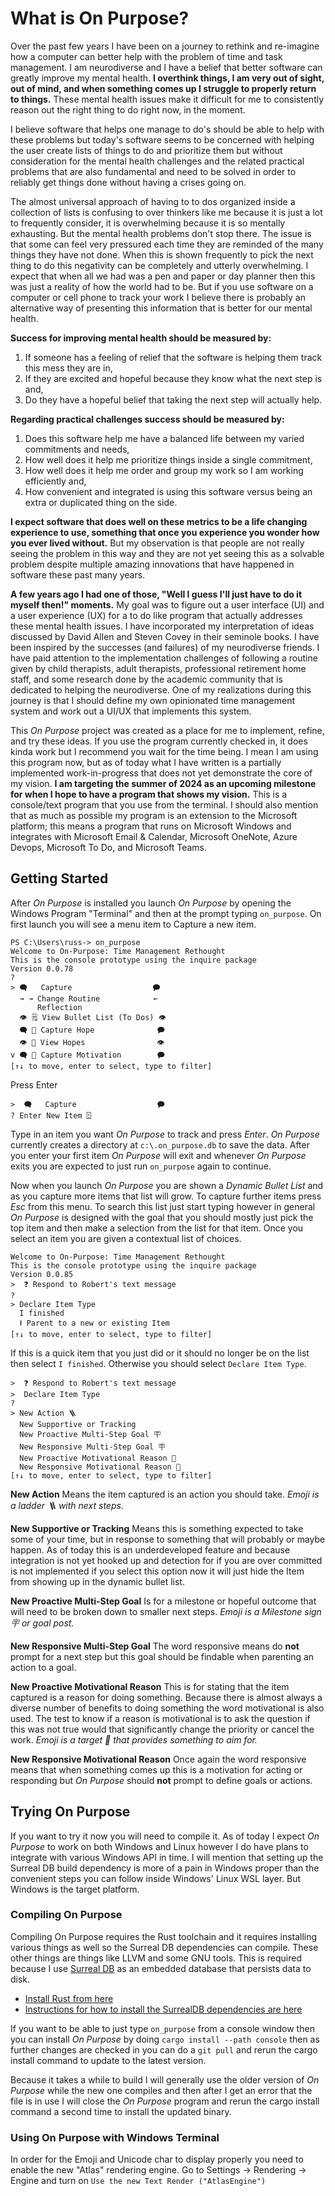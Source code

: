 # What is On Purpose?

Over the past few years I have been on a journey to rethink and re-imagine how a computer can better help with the problem of time and task management. I am neurodiverse and I have a belief that better software can greatly improve my mental health. **I overthink things, I am very out of sight, out of mind, and when something comes up I struggle to properly return to things.** These mental health issues make it difficult for me to consistently reason out the right thing to do right now, in the moment.

I believe software that helps one manage to do's should be able to help with these problems but today's software seems to be concerned with helping the user create lists of things to do and prioritize them but without consideration for the mental health challenges and the related practical problems that are also fundamental and need to be solved in order to reliably get things done without having a crises going on.

The almost universal approach of having to to dos organized inside a collection of lists is confusing to over thinkers like me because it is just a lot to frequently consider, it is overwhelming because it is so mentally exhausting. But the mental health problems don't stop there. The issue is that some can feel very pressured each time they are reminded of the many things they have not done. When this is shown frequently to pick the next thing to do this negativity can be completely and utterly overwhelming. I expect that when all we had was a pen and paper or day planner then this was just a reality of how the world had to be. But if you use software on a computer or cell phone to track your work I believe there is probably an alternative way of presenting this information that is better for our mental health.

**Success for improving mental health should be measured by:**

1. If someone has a feeling of relief that the software is helping them track this mess they are in,
2. If they are excited and hopeful because they know what the next step is and,
3. Do they have a hopeful belief that taking the next step will actually help.

**Regarding practical challenges success should be measured by:**

1. Does this software help me have a balanced life between my varied commitments and needs,
2. How well does it help me prioritize things inside a single commitment,
3. How well does it help me order and group my work so I am working efficiently and,
4. How convenient and integrated is using this software versus being an extra or duplicated thing on the side.

**I expect software that does well on these metrics to be a life changing experience to use, something that once you experience you wonder how you ever lived without.** But my observation is that people are not really seeing the problem in this way and they are not yet seeing this as a solvable problem despite multiple amazing innovations that have happened in software these past many years.

**A few years ago I had one of those, "Well I guess I'll just have to do it myself then!" moments.** My goal was to figure out a user interface (UI) and a user experience (UX) for a to do like program that actually addresses these mental health issues. I have incorporated my interpretation of ideas discussed by David Allen and Steven Covey in their seminole books. I have been inspired by the successes (and failures) of my neurodiverse friends. I have paid attention to the implementation challenges of following a routine given by child therapists, adult therapists, professional retirement home staff, and some research done by the academic community that is dedicated to helping the neurodiverse. One of my realizations during this journey is that I should define my own opinionated time management system and work out a UI/UX that implements this system.

This _On Purpose_ project was created as a place for me to implement, refine, and try these ideas. If you use the program currently checked in, it does kinda work but I recommend you wait for the time being. I mean I am using this program now, but as of today what I have written is a partially implemented work-in-progress that does not yet demonstrate the core of my vision. **I am targeting the summer of 2024 as an upcoming milestone for when I hope to have a program that shows my vision.** This is a console/text program that you use from the terminal. I should also mention that as much as possible my program is an extension to the Microsoft platform; this means a program that runs on Microsoft Windows and integrates with Microsoft Email & Calendar, Microsoft OneNote, Azure Devops, Microsoft To Do, and Microsoft Teams.

## Getting Started

After _On Purpose_ is installed you launch _On Purpose_ by opening the Windows Program "Terminal" and then at the prompt typing `on_purpose`. On first launch you will see a menu item to Capture a new item.

```text
PS C:\Users\russ-> on_purpose
Welcome to On-Purpose: Time Management Rethought
This is the console prototype using the inquire package
Version 0.0.78
?
> 🗬   Capture                  🗭
  ↝ ↝ Change Routine            ↜
      Reflection
  👁 🗒️ View Bullet List (To Dos) 👁
  🗬 🙏 Capture Hope              🗭
  👁 🙏 View Hopes                👁
v 🗬 🎯 Capture Motivation        🗭
[↑↓ to move, enter to select, type to filter]
```

Press Enter

```Text
>  🗬   Capture                  🗭
? Enter New Item ⍠
```

Type in an item you want _On Purpose_ to track and press _Enter_. _On Purpose_ currently creates a directory at `c:\.on_purpose.db` to save the data. After you enter your first item _On Purpose_ will exit and whenever _On Purpose_ exits you are expected to just run `on_purpose` again to continue.

Now when you launch _On Purpose_ you are shown a _Dynamic Bullet List_ and as you capture more items that list will grow. To capture further items press _Esc_ from this menu. To search this list just start typing however in general _On Purpose_ is designed with the goal that you should mostly just pick the top item and then make a selection from the list for that item. Once you select an item you are given a contextual list of choices.

```Text
Welcome to On-Purpose: Time Management Rethought
This is the console prototype using the inquire package
Version 0.0.85
>  ❓ Respond to Robert's text message
?
> Declare Item Type
  I finished
  ⭱ Parent to a new or existing Item
[↑↓ to move, enter to select, type to filter]
```

If this is a quick item that you just did or it should no longer be on the list then select `I finished`. Otherwise you should select `Declare Item Type`.

```Text
>  ❓ Respond to Robert's text message
>  Declare Item Type
?
> New Action 🪜
  New Supportive or Tracking
  New Proactive Multi-Step Goal 🪧
  New Responsive Multi-Step Goal 🪧
  New Proactive Motivational Reason 🎯
  New Responsive Motivational Reason 🎯
[↑↓ to move, enter to select, type to filter]
```

**New Action** Means the item captured is an action you should take. _Emoji is a ladder 🪜 with next steps._

**New Supportive or Tracking** Means this is something expected to take some of your time, but in response to something that will probably or maybe happen. As of today this is an underdeveloped feature and because integration is not yet hooked up and detection for if you are over committed is not implemented if you select this option now it will just hide the Item from showing up in the dynamic bullet list.

**New Proactive Multi-Step Goal** Is for a milestone or hopeful outcome that will need to be broken down to smaller next steps. _Emoji is a Milestone sign 🪧 or goal post._

**New Responsive Multi-Step Goal** The word responsive means do **not** prompt for a next step but this goal should be findable when parenting an action to a goal.

**New Proactive Motivational Reason** This is for stating that the item captured is a reason for doing something. Because there is almost always a diverse number of benefits to doing something the word motivational is also used. The test to know if a reason is motivational is to ask the question if this was not true would that significantly change the priority or cancel the work. _Emoji is a target 🎯 that provides something to aim for._

**New Responsive Motivational Reason** Once again the word responsive means that when something comes up this is a motivation for acting or responding but _On Purpose_ should **not** prompt to define goals or actions.

## Trying On Purpose

If you want to try it now you will need to compile it. As of today I expect _On Purpose_ to work on both Windows and Linux however I do have plans to integrate with various Windows API in time. I will mention that setting up the Surreal DB build dependency is more of a pain in Windows proper than the convenient steps you can follow inside Windows' Linux WSL layer. But Windows is the target platform.

### Compiling On Purpose

Compiling On Purpose requires the Rust toolchain and it requires installing various things as well so the Surreal DB dependencies can compile. These other things are things like LLVM and some GNU tools. This is required because I use [Surreal DB](https://github.com/surrealdb/surrealdb) as an embedded database that persists data to disk.

- [Install Rust from here](https://rustup.rs)
- [Instructions for how to install the SurrealDB dependencies are here](https://github.com/surrealdb/surrealdb/blob/main/doc/BUILDING.md)

If you want to be able to just type `on_purpose` from a console window then you can install _On Purpose_ by doing `cargo install --path console` then as further changes are checked in you can do a `git pull` and rerun the cargo install command to update to the latest version.

Because it takes a while to build I will generally use the older version of _On Purpose_ while the new one compiles and then after I get an error that the file is in use I will close the _On Purpose_ program and rerun the cargo install command a second time to install the updated binary.

### Using On Purpose with Windows Terminal

In order for the Emoji and Unicode char to display properly you need to enable the new "Atlas" rendering engine. Go to Settings -> Rendering -> Engine and turn on `Use the new Text Render ("AtlasEngine")`
